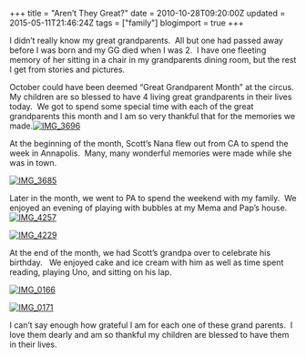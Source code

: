 +++
title = "Aren’t They Great?"
date = 2010-10-28T09:20:00Z
updated = 2015-05-11T21:46:24Z
tags = ["family"]
blogimport = true 
+++

I didn’t really know my great grandparents.&#160; All but one had passed away before I was born and my GG died when I was 2.&#160; I have one fleeting memory of her sitting in a chair in my grandparents dining room, but the rest I get from stories and pictures. 

October could have been deemed “Great Grandparent Month” at the circus.&#160; My children are so blessed to have 4 living great grandparents in their lives today.&#160; We got to spend some special time with each of the great grandparents this month and I am so very thankful that for the memories we made.[![IMG_3696](https://latc.s3.amazonaws.com/wp-content/uploads/2010/10/IMG_3696.jpg "IMG_3696")](https://latc.s3.amazonaws.com/wp-content/uploads/2010/10/IMG_3696.jpg)

At the beginning of the month, Scott’s Nana flew out from CA to spend the week in Annapolis.&#160; Many, many wonderful memories were made while she was in town.&#160; 

[![IMG_3685](https://latc.s3.amazonaws.com/wp-content/uploads/2010/10/IMG_3685.jpg "IMG_3685")](https://latc.s3.amazonaws.com/wp-content/uploads/2010/10/IMG_3685.jpg)

Later in the month, we went to PA to spend the weekend with my family.&#160; We enjoyed an evening of playing with bubbles at my Mema and Pap’s house. [![IMG_4257](https://latc.s3.amazonaws.com/wp-content/uploads/2010/10/IMG_4257.jpg "IMG_4257")](https://latc.s3.amazonaws.com/wp-content/uploads/2010/10/IMG_4257.jpg)

[![IMG_4229](https://latc.s3.amazonaws.com/wp-content/uploads/2010/10/IMG_4229.jpg "IMG_4229")](https://latc.s3.amazonaws.com/wp-content/uploads/2010/10/IMG_4229.jpg)

At the end of the month, we had Scott’s grandpa over to celebrate his birthday.&#160;&#160; We enjoyed cake and ice cream with him as well as time spent reading, playing Uno, and sitting on his lap.&#160; 

[![IMG_0166](https://latc.s3.amazonaws.com/wp-content/uploads/2010/10/IMG_0166.jpg "IMG_0166")](https://latc.s3.amazonaws.com/wp-content/uploads/2010/10/IMG_0166.jpg)

[![IMG_0171](https://latc.s3.amazonaws.com/wp-content/uploads/2010/10/IMG_0171.jpg "IMG_0171")](https://latc.s3.amazonaws.com/wp-content/uploads/2010/10/IMG_0171.jpg)

I can’t say enough how grateful I am for each one of these grand parents.&#160; I love them dearly and am so thankful my children are blessed to have them in their lives.&#160; 
